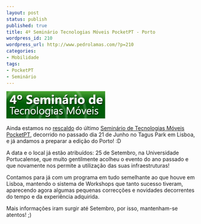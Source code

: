 ```yaml
---
layout: post
status: publish
published: true
title: 4º Seminário Tecnologias Móveis PocketPT - Porto
wordpress_id: 210
wordpress_url: http://www.pedrolamas.com/?p=210
categories:
- Mobilidade
tags:
- PocketPT
- Seminário
---
```

[![4º Seminário Tecnologias Móveis PocketPT](/wp-content/uploads/2008/05/seminario_pocketpt_2008.jpg "4º Seminário Tecnologias Móveis PocketPT")](/2008/05/06/4o-seminario-tecnologias-moveis-pocketpt/)

Ainda estamos no [rescaldo](/2008/06/22/4o-seminario-tecnologias-moveis-pocketpt-rescaldo/) do último [Seminário de Tecnologias Móveis PocketPT](/2008/05/06/4o-seminario-tecnologias-moveis-pocketpt/), decorrido no passado dia 21 de Junho no Tagus Park em Lisboa, e já andamos a preparar a edição do Porto! :D

A data e o local já estão atribuídos: 25 de Setembro, na Universidade Portucalense, que muito gentilmente acolheu o evento do ano passado e que novamente nos permite a utilização das suas infraestruturas!

Contamos para já com um programa em tudo semelhante ao que houve em Lisboa, mantendo o sistema de Workshops que tanto sucesso tiveram, aparecendo agora algumas pequenas correcções e novidades decorrentes do tempo e da experiência adquirida.

Mais informações iram surgir até Setembro, por isso, mantenham-se atentos! ;)
